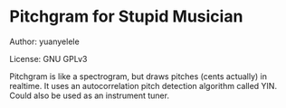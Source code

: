 # Pitchgram for Stupid Musician

Author: yuanyelele

License: GNU GPLv3

Pitchgram is like a spectrogram, but draws pitches (cents actually) in realtime. It uses an autocorrelation pitch detection algorithm called YIN. Could also be used as an instrument tuner.

